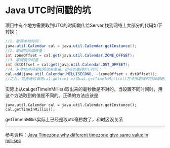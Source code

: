 # Java UTC时间戳的坑

项目中有个地方需要取到UTC的时间戳传给Server,找到网络上大部分的代码如下转换：
```Java
//1、取得本地时间：
java.util.Calendar cal = java.util.Calendar.getInstance();
//2、取得时间偏移量：
int zoneOffset = cal.get(java.util.Calendar.ZONE_OFFSET);
//3、取得夏令时差：
int dstOffset = cal.get(java.util.Calendar.DST_OFFSET);
//4、从本地时间里扣除这些差量，即可以取得UTC时间：
cal.add(java.util.Calendar.MILLISECOND, -(zoneOffset + dstOffset));
//之后，您再通过调用cal.get(int x)或cal.getTimeInMillis()方法所取得的时间即是UTC标准时间。
```
实际上从cal.getTimeInMillis()取出来的毫秒数是不对的，当设置不同时间时，用这个方法取到的值是不同的。正确的方法应该是
```
java.util.Calendar cal = java.util.Calendar.getInstance();
cal.getTimeInMillis();
```
getTimeInMillis实际上已经是取utc毫秒数了，和时区没关系 
***
参考资料：[Java Timezone why different timezone give same value in millisec](http://stackoverflow.com/questions/9867254/java-timezone-why-different-timezone-give-same-value-in-millisec)
